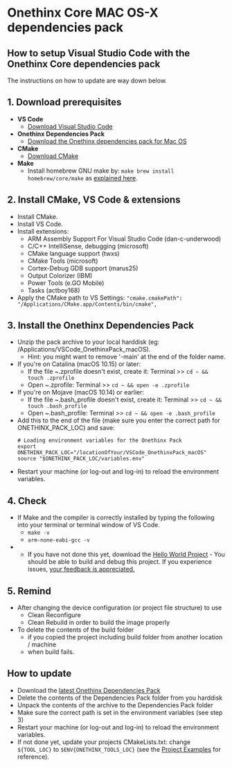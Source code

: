 # Onethinx Core MAC OS-X dependencies pack

## How to setup Visual Studio Code with the Onethinx Core dependencies pack
 The instructions on how to update are way down below.

## 1. Download prerequisites
- **VS Code**
    - [Download Visual Studio Code](https://code.visualstudio.com/download)
- **Onethinx Dependencies Pack**
    - [Download the Onethinx dependencies pack for Mac OS](https://github.com/onethinx/VSCode_OnethinxPack_macOS/archive/refs/heads/main.zip)
- **CMake**
    - [Download CMake](https://cmake.org/download/)
- **Make**
    - Install homebrew GNU make by: `make brew install homebrew/core/make` as [explained here](https://apple.stackexchange.com/questions/261918/how-to-upgrade-gnu-make-in-os-x-el-capitan).
## 2. Install CMake, VS Code & extensions
  - Install CMake.
  - Install VS Code.
  - Install extensions:
    - ARM Assembly Support For Visual Studio Code (dan-c-underwood)
    - C/C++ IntelliSense, debugging (microsoft)
    - CMake language support (twxs)
    - CMake Tools (microsoft)
    - Cortex-Debug GDB support (marus25)
    - Output Colorizer (IBM)
    - Power Tools (e.GO Mobile)
    - Tasks (actboy168)
  - Apply the CMake path to VS Settings: `"cmake.cmakePath": "/Applications/CMake.app/Contents/bin/cmake",`
## 3. Install the Onethinx Dependencies Pack
  - Unzip the pack archive to your local harddisk (eg: /Applications/VSCode_OnethinxPack_macOS).
     - Hint: you might want to remove '-main' at the end of the folder name.
  - If you're on Catalina (macOS 10.15) or later:
    - If the file ~.zprofile doesn't exist, create it: Terminal >> `cd ~ && touch .zprofile`
    - Open ~.zprofile: Terminal >> `cd ~ && open -e .zprofile`
  - If you're on Mojave (macOS 10.14) or earlier:
    - If the file ~.bash_profile doesn't exist, create it: Terminal >> `cd ~ && touch .bash_profile`
    - Open ~.bash_profile: Terminal >> `cd ~ && open -e .bash_profile` 
  - Add this to the end of the file (make sure you enter the correct path for ONETHINX_PACK_LOC) and save:
    ```
    # Loading environment variables for the Onethinx Pack
    export ONETHINX_PACK_LOC="/locationOfYour/VSCode_OnethinxPack_macOS"
    source "$ONETHINX_PACK_LOC/variables.env"
    ```
  - Restart your machine (or log-out and log-in) to reload the environment variables.
## 4. Check
  - If Make and the compiler is correctly installed by typing the following into your terminal or terminal window of VS Code.
    - `make -v`
    - `arm-none-eabi-gcc -v`
  -   - If you have not done this yet, download the [Hello World Project](https://github.com/onethinx/VSCode_HelloWorld)
    - You should be able to build and debug this project. If you experience issues, [your feedback is appreciated.](https://github.com/onethinx/VSCode_OnethinxPack_macOS/issues)
## 5. Remind
  - After changing the device configuration (or project file structure) to use
    - Clean Reconfigure
    - Clean Rebuild
       in order to build the image properly  
  - To delete the contents of the build folder
    - if you copied the project including build folder from another location / machine
    - when build fails.
    
## How to update
  - Download the [latest Onethinx Dependencies Pack](https://github.com/onethinx/VSCode_OnethinxPack_macOS/archive/refs/heads/main.zip)
  - Delete the contents of the Dependencies Pack folder from you harddisk
  - Unpack the contents of the archive to the Dependencies Pack folder
  - Make sure the correct path is set in the environment variables (see step 3)
  - Restart your machine (or log-out and log-in) to reload the environment variables.
  - If not done yet, update your projects CMakeLists.txt: change `${TOOL_LOC}` to `$ENV{ONETHINX_TOOLS_LOC}` (see the [Project Examples](https://github.com/onethinx/Onethinx_Project_Examples) for reference).
